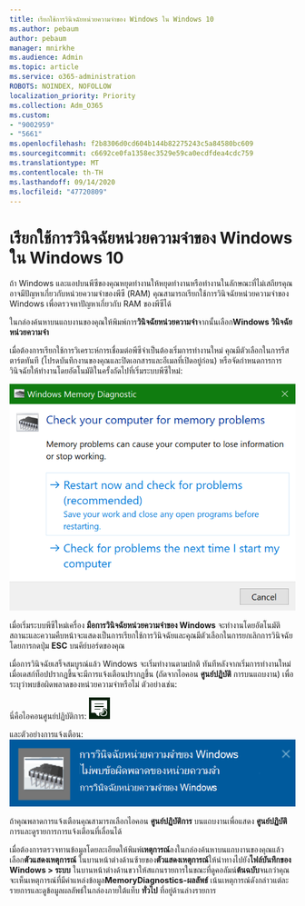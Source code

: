 ```yaml
---
title: เรียกใช้การวินิจฉัยหน่วยความจำของ Windows ใน Windows 10
ms.author: pebaum
author: pebaum
manager: mnirkhe
ms.audience: Admin
ms.topic: article
ms.service: o365-administration
ROBOTS: NOINDEX, NOFOLLOW
localization_priority: Priority
ms.collection: Adm_O365
ms.custom:
- "9002959"
- "5661"
ms.openlocfilehash: f2b8306d0cd604b144b82275243c5a84580bc609
ms.sourcegitcommit: c6692ce0fa1358ec3529e59ca0ecdfdea4cdc759
ms.translationtype: MT
ms.contentlocale: th-TH
ms.lasthandoff: 09/14/2020
ms.locfileid: "47720809"
---
```

# <a name="run-windows-memory-diagnostics-in-windows-10"></a>เรียกใช้การวินิจฉัยหน่วยความจำของ Windows ใน Windows 10

ถ้า Windows และแอปบนพีซีของคุณหยุดทำงานให้หยุดทำงานหรือทำงานในลักษณะที่ไม่เสถียรคุณอาจมีปัญหาเกี่ยวกับหน่วยความจำของพีซี (RAM) คุณสามารถเรียกใช้การวินิจฉัยหน่วยความจำของ Windows เพื่อตรวจหาปัญหาเกี่ยวกับ RAM ของพีซีได้

ในกล่องค้นหาบนแถบงานของคุณให้พิมพ์การ**วินิจฉัยหน่วยความจำ**จากนั้นเลือก**Windows วินิจฉัยหน่วยความจำ** 

เมื่อต้องการเรียกใช้การวิเคราะห์การเชื่อมต่อพีซีจำเป็นต้องเริ่มการทำงานใหม่ คุณมีตัวเลือกในการรีสตาร์ตทันที (โปรดบันทึกงานของคุณและปิดเอกสารและอีเมลที่เปิดอยู่ก่อน) หรือจัดกำหนดการการวินิจฉัยให้ทำงานโดยอัตโนมัติในครั้งถัดไปที่เริ่มระบบพีซีใหม่:

![การวินิจฉัยหน่วยความจำของ Windows](media/windows-memory-diagnostic.png)

เมื่อเริ่มระบบพีซีใหม่เครื่อง **มือการวินิจฉัยหน่วยความจำของ Windows** จะทำงานโดยอัตโนมัติ สถานะและความคืบหน้าจะแสดงเป็นการเรียกใช้การวินิจฉัยและคุณมีตัวเลือกในการยกเลิกการวินิจฉัยโดยการกดปุ่ม **ESC** บนคีย์บอร์ดของคุณ

เมื่อการวินิจฉัยเสร็จสมบูรณ์แล้ว Windows จะเริ่มทำงานตามปกติ
ทันทีหลังจากเริ่มการทำงานใหม่เมื่อเดสก์ท็อปปรากฏขึ้นจะมีการแจ้งเตือนปรากฏขึ้น (ถัดจากไอคอน **ศูนย์ปฏิบัติ** การบนแถบงาน) เพื่อระบุว่าพบข้อผิดพลาดของหน่วยความจำหรือไม่ ตัวอย่างเช่น:

นี่คือไอคอนศูนย์ปฏิบัติการ: ![ไอคอนศูนย์ปฏิบัติการ](media/action-center-icon.png) 

และตัวอย่างการแจ้งเตือน: ![ไม่มีข้อผิดพลาดของหน่วยความจำ](media/no-memory-errors.png)

ถ้าคุณพลาดการแจ้งเตือนคุณสามารถเลือกไอคอน **ศูนย์ปฏิบัติการ** บนแถบงานเพื่อแสดง **ศูนย์ปฏิบัติ** การและดูรายการการแจ้งเตือนที่เลื่อนได้

เมื่อต้องการตรวจทานข้อมูลโดยละเอียดให้พิมพ์**เหตุการณ์**ลงในกล่องค้นหาบนแถบงานของคุณแล้วเลือก**ตัวแสดงเหตุการณ์** ในบานหน้าต่างด้านซ้ายของ**ตัวแสดงเหตุการณ์**ให้นำทางไปยัง**ไฟล์บันทึกของ Windows > ระบบ** ในบานหน้าต่างด้านขวาให้สแกนรายการในขณะที่ดูคอลัมน์**ต้นฉบับ**จนกว่าคุณจะเห็นเหตุการณ์ที่มีค่าแหล่งข้อมูล**MemoryDiagnostics-ผลลัพธ์** เน้นเหตุการณ์ดังกล่าวแต่ละรายการและดูข้อมูลผลลัพธ์ในกล่องภายใต้แท็บ **ทั่วไป** ที่อยู่ด้านล่างรายการ
